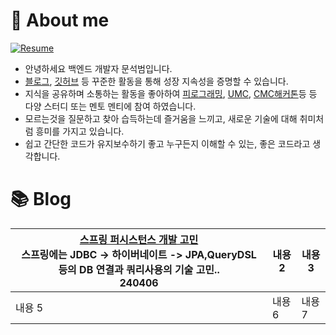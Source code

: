 # 👋 About me
[![Resume](https://img.shields.io/badge/notion-000000?style=for-the-badge&logo=notion&logoColor=white)](https://00msb.notion.site/ca99e68f5fcb4979acb0d34387aa2b25?pvs=4)  

* 안녕하세요 백엔드 개발자 문석범입니다.
* [블로그](https://velog.io/@witwint/series), [깃허브](https://github.com/justindevcode) 등 꾸준한 활동을 통해 성장 지속성을 증명할 수 있습니다.
* 지식을 공유하며 소통하는 활동을 좋아하여 [피로그래밍](https://github.com/justindevcode/piro-film-archive), [UMC](https://github.com/justindevcode/Cherrypick-Server), [CMC해커톤](https://github.com/justindevcode/Server)등 등 다양 스터디 또는 멘토 멘티에 참여 하였습니다.
* 모르는것을 질문하고 찾아 습득하는데 즐거움을 느끼고, 새로운 기술에 대해 취미처럼 흥미를 가지고 있습니다.
* 쉽고 간단한 코드가 유지보수하기 좋고 누구든지 이해할 수 있는, 좋은 코드라고 생각합니다.

 # 📚 Blog

|[스프링 퍼시스턴스 개발 고민](https://velog.io/@witwint/%EC%8A%A4%ED%94%84%EB%A7%81-%ED%8D%BC%EC%8B%9C%EC%8A%A4%ED%84%B4%EC%8A%A4-%EA%B0%9C%EB%B0%9C-%EA%B3%A0%EB%AF%BC)<br>스프링에는 JDBC -> 하이버네이트 -> JPA,QueryDSL 등의 DB 연결과 쿼리사용의 기술 고민..<br>240406|내용 2|내용 3|
|---|---|---|
|내용 5|내용 6|내용 7|

